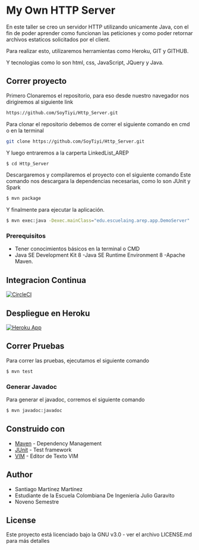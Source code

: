 # My Own HTTP Server

En este taller se creo un servidor HTTP utilizando unicamente Java, con el fin de poder aprender como funcionan las peticiones y como poder retornar archivos estaticos solicitados por el client.

Para realizar esto, utilizaremos herramientas como Heroku, GIT y GITHUB.

Y tecnologias como lo son html, css, JavaScript, JQuery y Java.

## Correr proyecto

Primero Clonaremos el repositorio, para eso desde nuestro navegador nos dirigiremos al siguiente link

```sh
https://github.com/SoyTiyi/Http_Server.git
```

Para clonar el repositorio debemos de correr el siguiente comando en cmd o en la terminal 

```sh
git clone https://github.com/SoyTiyi/Http_Server.git
 ```

 Y luego entraremos a la carperta LinkedList_AREP

```sh
$ cd Http_Server
 ```
Descargaremos y compilaremos el proyecto con el siguiente comando
Este comando nos descargara la dependencias necesarias, como lo son JUnit y Spark

 ```sh
$ mvn package
 ```
 Y finalmente para ejecutar la aplicación.

 ```sh
$ mvn exec:java -Dexec.mainClass="edu.escuelaing.arep.app.DemoServer"
 ```

### Prerequisitos

* Tener conocimientos básicos en la terminal o CMD
* Java SE Development Kit 8 -Java SE Runtime Environment 8 -Apache Maven.

## Integracion Continua

[![CircleCI](https://circleci.com/gh/SoyTiyi/Http-LinkedList.svg?style=svg)](https://circleci.com/gh/SoyTiyi/Http-LinkedList)

## Despliegue en Heroku

[![Heroku App](http://heroku-shields.herokuapp.com/hidden-savannah-75464)](https://hidden-savannah-75464.herokuapp.com/)

## Correr Pruebas

Para correr las pruebas, ejecutamos el siguiente comando

```sh
$ mvn test
 ```

### Generar Javadoc

Para generar el javadoc, corremos el siguiente comando

```sh
$ mvn javadoc:javadoc 
 ```

## Construido con

* [Maven](https://maven.apache.org/) - Dependency Management
* [JUnit](https://mvnrepository.com/artifact/junit/junit) - Test framework
* [VIM](https://www.vim.org/download.php) - Editor de Texto VIM

## Author

 - Santiago Martínez Martínez 
 - Estudiante de la Escuela Colombiana De Ingeniería Julio Garavito 
 - Noveno Semestre

## License

Este proyecto está licenciado bajo la GNU v3.0 - ver el archivo LICENSE.md para más detalles
